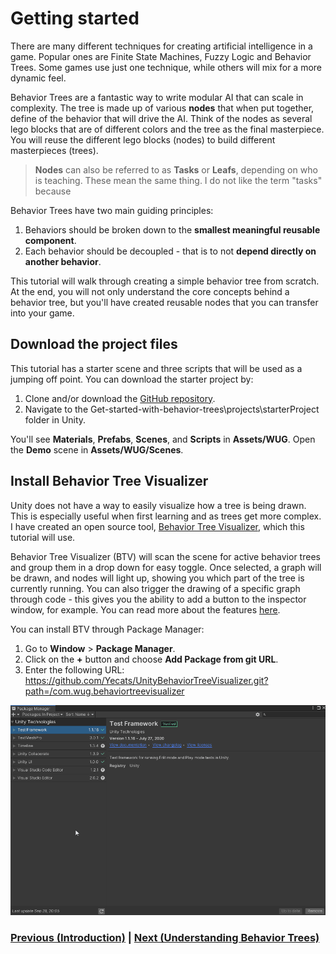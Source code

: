 # Getting started

There are many different techniques for creating artificial intelligence in a game. Popular ones are Finite State Machines, Fuzzy Logic and Behavior Trees. Some games use just one technique, while others will mix for a more dynamic feel.

Behavior Trees are a fantastic way to write modular AI that can scale in complexity. The tree is made up of various **nodes** that when put together, define of the behavior that will drive the AI. Think of the nodes as several lego blocks that are of different colors and the tree as the final masterpiece. You will reuse the different lego blocks (nodes) to build different masterpieces (trees).

> **Nodes** can also be referred to as **Tasks** or **Leafs**, depending on who is teaching. These mean the same thing. I do not like the term "tasks" because 

Behavior Trees have two main guiding principles:

1. Behaviors should be broken down to the **smallest meaningful reusable component**.
2. Each behavior should be decoupled - that is to not **depend directly on another behavior**.

This tutorial will walk through creating a simple behavior tree from scratch. At the end, you will not only understand the core concepts behind a behavior tree, but you'll have created reusable nodes that you can transfer into your game.

## Download the project files
This tutorial has a starter scene and three scripts that will be used as a jumping off point. You can download the starter project by:

1. Clone and/or download the [GitHub repository](https://github.com/Yecats/GameDevTutorials).
2. Navigate to the Get-started-with-behavior-trees\projects\starterProject folder in Unity.

You'll see **Materials**, **Prefabs**, **Scenes**, and **Scripts** in **Assets/WUG**. Open the **Demo** scene in **Assets/WUG/Scenes**.

## Install Behavior Tree Visualizer
Unity does not have a way to easily visualize how a tree is being drawn. This is especially useful when first learning and as trees get more complex. I have created an open source tool, [Behavior Tree Visualizer](https://github.com/Yecats/UnityBehaviorTreeVisualizer), which this tutorial will use.

Behavior Tree Visualizer (BTV) will scan the scene for active behavior trees and group them in a drop down for easy toggle. Once selected, a graph will be drawn, and nodes will light up, showing you which part of the tree is currently running. You can also trigger the drawing of a specific graph through code - this gives you the ability to add a button to the inspector window, for example. You can read more about the features [here](https://github.com/Yecats/UnityBehaviorTreeVisualizer).

You can install BTV through Package Manager:

1. Go to **Window** > **Package Manager**.
2. Click on the **+** button and choose **Add Package from git URL**.
3. Enter the following URL: https://github.com/Yecats/UnityBehaviorTreeVisualizer.git?path=/com.wug.behaviortreevisualizer

![](../Images/packageManager.gif)

### [Previous (Introduction)](../readme.md)    |     [Next (Understanding Behavior Trees)](./pt2-understanding-behavior-trees.md)


